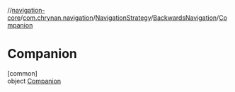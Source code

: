 //[navigation-core](../../../../../index.md)/[com.chrynan.navigation](../../../index.md)/[NavigationStrategy](../../index.md)/[BackwardsNavigation](../index.md)/[Companion](index.md)

# Companion

[common]\
object [Companion](index.md)

